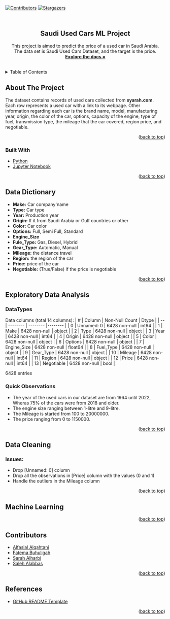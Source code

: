 <div id="top"></div>
<!--
*** Thanks for checking out the Best-README-Template. If you have a suggestion
*** that would make this better, please fork the repo and create a pull request
*** or simply open an issue with the tag "enhancement".
*** Don't forget to give the project a star!
*** Thanks again! Now go create something AMAZING! :D
-->



<!-- PROJECT SHIELDS -->
<!--
*** I'm using markdown "reference style" links for readability.
*** Reference links are enclosed in brackets [ ] instead of parentheses ( ).
*** See the bottom of this document for the declaration of the reference variables
*** for contributors-url, forks-url, etc. This is an optional, concise syntax you may use.
*** https://www.markdownguide.org/basic-syntax/#reference-style-links
-->
[![Contributors][contributors-shield]][contributors-url]
[![Stargazers][stars-shield]][stars-url]


<!-- PROJECT LOGO -->
<br />
<div align="center">
  <!-- <a href="https://github.com/github_username/repo_name">
    <img src="images/logo.png" alt="Logo" width="80" height="80">
  </a> -->

<h2 align="center">Saudi Used Cars ML Project</h3>

  <p align="center">
    This project is aimed to predict the price of a used car in Saudi Arabia.
    <br />
    The data set is Saudi Used Cars Dataset, and the target is the price.
    <br />
    <a href="https://github.com/AlfaisalGassim/saudi_used_cars_ml"><strong>Explore the docs »</strong></a>
    <br />
    <br />
  </p>
</div>



<!-- TABLE OF CONTENTS -->
<details>
  <summary>Table of Contents</summary>
  <ol>
    <li>
      <a href="#about-the-project">About The Project</a>
      <ul>
        <li><a href="#built-with">Built With</a></li>
      </ul>
    </li>
    <li><a href="#data-dictionary">Data Dictionary</a></li>
    <li><a href="#exploratory-data-analysis">Exploratory Data Analysis (EDA)</a></li>
      <ul>
        <li><a href="#issues">Issues</a></li>
      </ul>
    <li><a href="#data-cleaning">Data Cleaning</a></li>
      <ul>
        <li><a href="#datatypes">DataTypes</a></li>
        <li><a href="#quick-observations">Quick Observations</a></li>
      </ul>
    <li><a href="#machine-learning">Machine Learning</a></li>
    <li><a href="#contributors">Contributors</a></li>
    <li><a href="#references">References</a></li>
  </ol>
</details>



<!-- ABOUT THE PROJECT -->
## About The Project

<!-- [![Product Name Screen Shot][product-screenshot]](https://example.com) -->


The dataset contains records of used cars collected from **syarah.com**. Each row represents a used car with a link to its webpage. Other information regarding each car is the brand name, model, manufacturing year, origin, the color of the car, options, capacity of the engine, type of fuel, transmission type, the mileage that the car covered, region price, and negotiable.

<p align="right">(<a href="#top">back to top</a>)</p>



### Built With

* [Python](https://www.python.org/)
* [Jupyter Notebook](https://jupyter.org/)


<p align="right">(<a href="#top">back to top</a>)</p>



<!-- GETTING STARTED -->
## Data Dictionary

- **Make:** Car company'name
- **Type:** Car type
- **Year:** Production year
- **Origin:** If  it from Saudi Arabia or Gulf countries or other
- **Color:** Car color
- **Options:** Full, Semi Full, Standard
- **Engine_Size**
- **Fule_Type:** Gas, Diesel, Hybrid
- **Gear_Type:** Automatic, Manual
- **Mileage:** the distance travel
- **Region:** the region of the car
- **Price:** price of the car
- **Negotiable:** (True/False) if the price is negotiable





<p align="right">(<a href="#top">back to top</a>)</p>




## Exploratory Data Analysis

### DataTypes
Data columns (total 14 columns):
| #  |   Column    | Non-Null Count | Dtype   |
| -- |  --------   |    --------    |-------- |
| 0  | Unnamed: 0  | 6428 non-null  | int64   |
| 1  | Make        | 6428 non-null  | object  |
| 2  | Type        | 6428 non-null  | object  |
| 3  | Year        | 6428 non-null  | int64   |
| 4  | Origin      | 6428 non-null  | object  |
| 5  | Color       | 6428 non-null  | object  |
| 6  | Options     | 6428 non-null  | object  |
| 7  | Engine_Size | 6428 non-null  | float64 |
| 8  | Fuel_Type   | 6428 non-null  | object  |
| 9  | Gear_Type   | 6428 non-null  | object  |
| 10 | Mileage     | 6428 non-null  | int64   | 
| 11 | Region      | 6428 non-null  | object  |
| 12 | Price       | 6428 non-null  | int64   |
| 13 | Negotiable  | 6428 non-null  | bool    |

 6428 entries
 
 ### Quick Observations
 
- The year of the used cars in our dataset are from 1964 until 2022, Wheras 75% of the cars were from 2018 and older.  
- The engine size ranging between 1-litre and 9-litre.
- The Mileage is started from 100 to 20000000.
- The price ranging from 0 to 1150000. 
 

<p align="right">(<a href="#top">back to top</a>)</p>




## Data Cleaning 

### Issues:
- Drop [Unnamed: 0] column  
- Drop all the observations in [Price] column with the values (0 and 1)
- Handle the outliers in the Mileage column

<p align="right">(<a href="#top">back to top</a>)</p>




## Machine Learning


<p align="right">(<a href="#top">back to top</a>)</p>



## Contributors

* [Alfasial Alqahtani](https://github.com/AlfaisalGassim)
* [Fatema Buhuligah](https://github.com/Ifatema)
* [Sarah Alharbi](https://github.com/SarahAA1)
* [Saleh Alabbas](https://github.com/Saleh-Alabbas)

<p align="right">(<a href="#top">back to top</a>)</p>




## References 

* [GitHub README Template](https://github.com/othneildrew/Best-README-Template)

<p align="right">(<a href="#top">back to top</a>)</p>



<!-- MARKDOWN LINKS & IMAGES -->
<!-- https://www.markdownguide.org/basic-syntax/#reference-style-links -->
[contributors-shield]: https://img.shields.io/github/contributors/AlfaisalGassim/saudi_used_cars_ml.svg?style=for-the-badge
[contributors-url]: https://github.com/AlfaisalGassim/saudi_used_cars_ml/graphs/contributors
[stars-shield]: https://img.shields.io/github/stars/AlfaisalGassim/saudi_used_cars_ml.svg?style=for-the-badge
[stars-url]: https://github.com/AlfaisalGassim/saudi_used_cars_ml/stargazers

